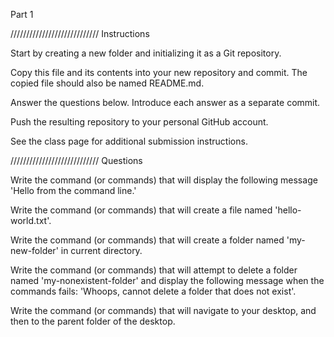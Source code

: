 Part 1

////////////////////////////
Instructions

Start by creating a new folder and initializing it as a Git repository.

Copy this file and its contents into your new repository and commit. The copied file should also be named README.md.

Answer the questions below. Introduce each answer as a separate commit.

Push the resulting repository to your personal GitHub account.

See the class page for additional submission instructions.

////////////////////////////
Questions

Write the command (or commands) that will display the following message 'Hello from the command line.'

Write the command (or commands) that will create a file named 'hello-world.txt'.

Write the command (or commands) that will create a folder named 'my-new-folder' in current directory.

Write the command (or commands) that will attempt to delete a folder named 'my-nonexistent-folder' and display the following message when the commands fails: 'Whoops, cannot delete a folder that does not exist'.

Write the command (or commands) that will navigate to your desktop, and then to the parent folder of the desktop.
